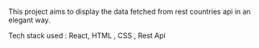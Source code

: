 This project aims to display the data fetched from rest countries api in an elegant way.

Tech stack used : React, HTML , CSS , Rest Api
